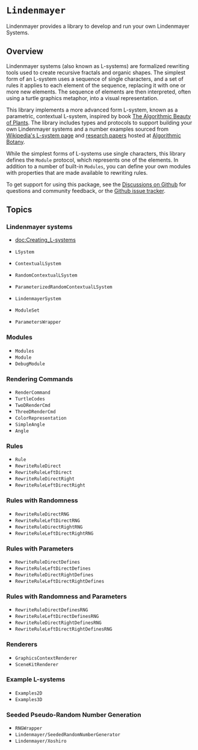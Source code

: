 # ``Lindenmayer``

Lindenmayer provides a library to develop and run your own Lindenmayer Systems.

## Overview

Lindenmayer systems (also known as L-systems) are formalized rewriting tools used to create recursive fractals and organic shapes.
The simplest form of an L-system uses a sequence of single characters, and a set of rules it applies to each element of the sequence, replacing it with one or more new elements. 
The sequence of elements are then interpreted, often using a turtle graphics metaphor, into a visual representation.

This library implements a more advanced form L-system, known as a parametric, contextual L-system, inspired by book [The Algorithmic Beauty of Plants](http://algorithmicbotany.org/papers/abop/abop.pdf).
The library includes types and protocols to support building your own Lindenmayer systems and a number examples sourced from [Wikipedia's L-system page](https://en.wikipedia.org/wiki/L-system) and [research papers](http://algorithmicbotany.org/papers/) hosted at [Algorithmic Botany](http://algorithmicbotany.org/).

While the simplest forms of L-systems use single characters, this library defines the ``Module`` protocol, which represents one of the elements.
In addition to a number of built-in ``Modules``, you can define your own modules with properties that are made available to rewriting rules.

To get support for using this package, see the [Discussions on Github](https://github.com/heckj/Lindenmayer/discussions) for questions and community feedback, or the [Github issue tracker](https://github.com/heckj/Lindenmayer/issues).

## Topics

### Lindenmayer systems

- <doc:Creating_L-systems>

- ``LSystem``
- ``ContextualLSystem``
- ``RandomContextualLSystem``
- ``ParameterizedRandomContextualLSystem``
- ``LindenmayerSystem``
- ``ModuleSet``
- ``ParametersWrapper``

### Modules

- ``Modules``
- ``Module``
- ``DebugModule``

### Rendering Commands

- ``RenderCommand``
- ``TurtleCodes``
- ``TwoDRenderCmd``
- ``ThreeDRenderCmd``
- ``ColorRepresentation``
- ``SimpleAngle``
- ``Angle``

### Rules 

- ``Rule``
- ``RewriteRuleDirect``
- ``RewriteRuleLeftDirect``
- ``RewriteRuleDirectRight``
- ``RewriteRuleLeftDirectRight``

### Rules with Randomness

- ``RewriteRuleDirectRNG``
- ``RewriteRuleLeftDirectRNG``
- ``RewriteRuleDirectRightRNG``
- ``RewriteRuleLeftDirectRightRNG``

### Rules with Parameters

- ``RewriteRuleDirectDefines``
- ``RewriteRuleLeftDirectDefines``
- ``RewriteRuleDirectRightDefines``
- ``RewriteRuleLeftDirectRightDefines``

### Rules with Randomness and Parameters

- ``RewriteRuleDirectDefinesRNG``
- ``RewriteRuleLeftDirectDefinesRNG``
- ``RewriteRuleDirectRightDefinesRNG``
- ``RewriteRuleLeftDirectRightDefinesRNG``

### Renderers

- ``GraphicsContextRenderer``
- ``SceneKitRenderer``

### Example L-systems

- ``Examples2D``
- ``Examples3D``

### Seeded Pseudo-Random Number Generation

- ``RNGWrapper``
- ``Lindenmayer/SeededRandomNumberGenerator``
- ``Lindenmayer/Xoshiro``
